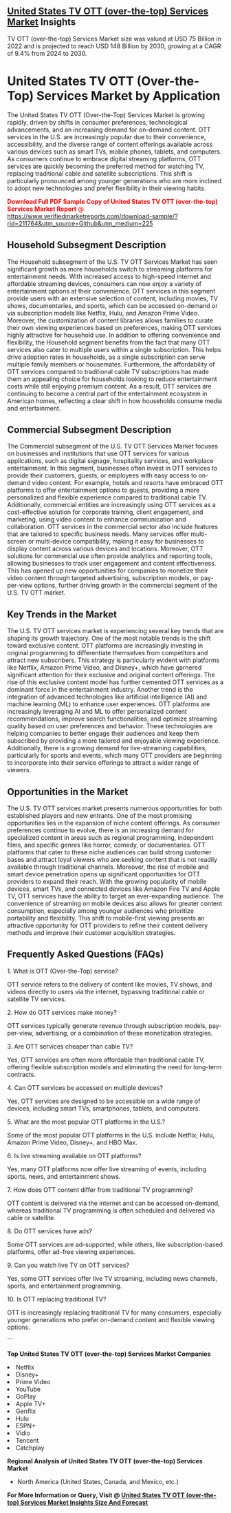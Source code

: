 <h2><a href="https://www.verifiedmarketreports.com/download-sample/?rid=211764&amp;utm_source=Github&amp;utm_medium=225" target="_blank">United States TV OTT (over-the-top) Services Market</a> Insights</h2><p>TV OTT (over-the-top) Services Market size was valued at USD 75 Billion in 2022 and is projected to reach USD 148 Billion by 2030, growing at a CAGR of 9.4% from 2024 to 2030.</p><p> <h1>United States TV OTT (Over-the-Top) Services Market by Application</h1> <p>The United States TV OTT (Over-the-Top) Services Market is growing rapidly, driven by shifts in consumer preferences, technological advancements, and an increasing demand for on-demand content. OTT services in the U.S. are increasingly popular due to their convenience, accessibility, and the diverse range of content offerings available across various devices such as smart TVs, mobile phones, tablets, and computers. As consumers continue to embrace digital streaming platforms, OTT services are quickly becoming the preferred method for watching TV, replacing traditional cable and satellite subscriptions. This shift is particularly pronounced among younger generations who are more inclined to adopt new technologies and prefer flexibility in their viewing habits. <p><span class=""><span style="color: #ff0000;"><strong>Download Full PDF Sample Copy of United States TV OTT (over-the-top) Services Market Report</strong> @ </span><a href="https://www.verifiedmarketreports.com/download-sample/?rid=211764&amp;utm_source=Github&amp;utm_medium=225" target="_blank">https://www.verifiedmarketreports.com/download-sample/?rid=211764&amp;utm_source=Github&amp;utm_medium=225</a></span></p></p> <h2>Household Subsegment Description</h2> <p>The Household subsegment of the U.S. TV OTT Services Market has seen significant growth as more households switch to streaming platforms for entertainment needs. With increased access to high-speed internet and affordable streaming devices, consumers can now enjoy a variety of entertainment options at their convenience. OTT services in this segment provide users with an extensive selection of content, including movies, TV shows, documentaries, and sports, which can be accessed on-demand or via subscription models like Netflix, Hulu, and Amazon Prime Video. Moreover, the customization of content libraries allows families to curate their own viewing experiences based on preferences, making OTT services highly attractive for household use. In addition to offering convenience and flexibility, the Household segment benefits from the fact that many OTT services also cater to multiple users within a single subscription. This helps drive adoption rates in households, as a single subscription can serve multiple family members or housemates. Furthermore, the affordability of OTT services compared to traditional cable TV subscriptions has made them an appealing choice for households looking to reduce entertainment costs while still enjoying premium content. As a result, OTT services are continuing to become a central part of the entertainment ecosystem in American homes, reflecting a clear shift in how households consume media and entertainment. </p> <h2>Commercial Subsegment Description</h2> <p>The Commercial subsegment of the U.S. TV OTT Services Market focuses on businesses and institutions that use OTT services for various applications, such as digital signage, hospitality services, and workplace entertainment. In this segment, businesses often invest in OTT services to provide their customers, guests, or employees with easy access to on-demand video content. For example, hotels and resorts have embraced OTT platforms to offer entertainment options to guests, providing a more personalized and flexible experience compared to traditional cable TV. Additionally, commercial entities are increasingly using OTT services as a cost-effective solution for corporate training, client engagement, and marketing, using video content to enhance communication and collaboration. OTT services in the commercial sector also include features that are tailored to specific business needs. Many services offer multi-screen or multi-device compatibility, making it easy for businesses to display content across various devices and locations. Moreover, OTT solutions for commercial use often provide analytics and reporting tools, allowing businesses to track user engagement and content effectiveness. This has opened up new opportunities for companies to monetize their video content through targeted advertising, subscription models, or pay-per-view options, further driving growth in the commercial segment of the U.S. TV OTT market.</p> <h2>Key Trends in the Market</h2> <p>The U.S. TV OTT services market is experiencing several key trends that are shaping its growth trajectory. One of the most notable trends is the shift toward exclusive content. OTT platforms are increasingly investing in original programming to differentiate themselves from competitors and attract new subscribers. This strategy is particularly evident with platforms like Netflix, Amazon Prime Video, and Disney+, which have garnered significant attention for their exclusive and original content offerings. The rise of this exclusive content model has further cemented OTT services as a dominant force in the entertainment industry. Another trend is the integration of advanced technologies like artificial intelligence (AI) and machine learning (ML) to enhance user experiences. OTT platforms are increasingly leveraging AI and ML to offer personalized content recommendations, improve search functionalities, and optimize streaming quality based on user preferences and behavior. These technologies are helping companies to better engage their audiences and keep them subscribed by providing a more tailored and enjoyable viewing experience. Additionally, there is a growing demand for live-streaming capabilities, particularly for sports and events, which many OTT providers are beginning to incorporate into their service offerings to attract a wider range of viewers.</p> <h2>Opportunities in the Market</h2> <p>The U.S. TV OTT services market presents numerous opportunities for both established players and new entrants. One of the most promising opportunities lies in the expansion of niche content offerings. As consumer preferences continue to evolve, there is an increasing demand for specialized content in areas such as regional programming, independent films, and specific genres like horror, comedy, or documentaries. OTT platforms that cater to these niche audiences can build strong customer bases and attract loyal viewers who are seeking content that is not readily available through traditional channels. Moreover, the rise of mobile and smart device penetration opens up significant opportunities for OTT providers to expand their reach. With the growing popularity of mobile devices, smart TVs, and connected devices like Amazon Fire TV and Apple TV, OTT services have the ability to target an ever-expanding audience. The convenience of streaming on mobile devices also allows for greater content consumption, especially among younger audiences who prioritize portability and flexibility. This shift to mobile-first viewing presents an attractive opportunity for OTT providers to refine their content delivery methods and improve their customer acquisition strategies.</p> <h2>Frequently Asked Questions (FAQs)</h2> <p>1. What is OTT (Over-the-Top) service?</p> <p>OTT service refers to the delivery of content like movies, TV shows, and videos directly to users via the internet, bypassing traditional cable or satellite TV services.</p> <p>2. How do OTT services make money?</p> <p>OTT services typically generate revenue through subscription models, pay-per-view, advertising, or a combination of these monetization strategies.</p> <p>3. Are OTT services cheaper than cable TV?</p> <p>Yes, OTT services are often more affordable than traditional cable TV, offering flexible subscription models and eliminating the need for long-term contracts.</p> <p>4. Can OTT services be accessed on multiple devices?</p> <p>Yes, OTT services are designed to be accessible on a wide range of devices, including smart TVs, smartphones, tablets, and computers.</p> <p>5. What are the most popular OTT platforms in the U.S.?</p> <p>Some of the most popular OTT platforms in the U.S. include Netflix, Hulu, Amazon Prime Video, Disney+, and HBO Max.</p> <p>6. Is live streaming available on OTT platforms?</p> <p>Yes, many OTT platforms now offer live streaming of events, including sports, news, and entertainment shows.</p> <p>7. How does OTT content differ from traditional TV programming?</p> <p>OTT content is delivered via the internet and can be accessed on-demand, whereas traditional TV programming is often scheduled and delivered via cable or satellite.</p> <p>8. Do OTT services have ads?</p> <p>Some OTT services are ad-supported, while others, like subscription-based platforms, offer ad-free viewing experiences.</p> <p>9. Can you watch live TV on OTT services?</p> <p>Yes, some OTT services offer live TV streaming, including news channels, sports, and entertainment programming.</p> <p>10. Is OTT replacing traditional TV?</p> <p>OTT is increasingly replacing traditional TV for many consumers, especially younger generations who prefer on-demand content and flexible viewing options.</p> ```</p><p><strong>Top United States TV OTT (over-the-top) Services Market Companies</strong></p><div data-test-id=""><p><li>Netflix</li><li> Disney+</li><li> Prime Video</li><li> YouTube</li><li> GoPlay</li><li> Apple TV+</li><li> Genflix</li><li> Hulu</li><li> ESPN+</li><li> Vidio</li><li> Tencent</li><li> Catchplay</li></p><div><strong>Regional Analysis of&nbsp;United States TV OTT (over-the-top) Services Market</strong></div><ul><li dir="ltr"><p dir="ltr">North America&nbsp;(United States, Canada, and Mexico, etc.)</p></li></ul><p><strong>For More Information or Query, Visit @&nbsp;</strong><strong><a href="https://www.verifiedmarketreports.com/product/tv-ott-over-the-top-services-market/?utm_source=Github&amp;utm_medium=225" target="_blank">United States TV OTT (over-the-top) Services Market Insights Size And Forecast</a></strong></p></div>
